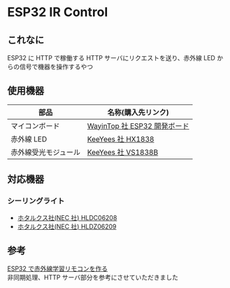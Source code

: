 # ESP32 IR Control

## これなに

ESP32 に HTTP で稼働する HTTP サーバにリクエストを送り、赤外線 LED からの信号で機器を操作するやつ

## 使用機器

| 部品                 | 名称(購入先リンク)                                                              |
| -------------------- | ------------------------------------------------------------------------------- |
| マイコンボード       | [WayinTop 社 ESP32 開発ボード](https://www.amazon.co.jp/gp/product/B086QKRY25/) |
| 赤外線 LED           | [KeeYees 社 HX1838](https://www.amazon.co.jp/gp/product/B07VMSDTR6/)            |
| 赤外線受光モジュール | [KeeYees 社 VS1838B](https://www.amazon.co.jp/gp/product/B07VMSDTR6/)           |

## 対応機器

### シーリングライト

- [ホタルクス社(NEC 社) HLDC06208 ](https://www.amazon.co.jp/gp/product/B07F1V1FMM/?th=1)
- [ホタルクス社(NEC 社) HLDZ06209 ](https://www.amazon.co.jp/gp/product/B07F1V7KF2/?th=1)

## 参考

[ESP32 で赤外線学習リモコンを作る](https://qiita.com/td2sk/items/4c0ef83bcc7e74e5e8d5)  
非同期処理、HTTP サーバ部分を参考にさせていただきました
